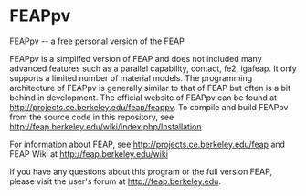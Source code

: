 # FEAPpv
FEAPpv -- a free personal version of the FEAP

FEAPpv is a simplifed version of FEAP and does not included many advanced features such as a parallel capability, contact, fe2, igafeap. It only supports a limited number of material models. The programming architecture of FEAPpv is generally similar to that of FEAP but often is a bit behind in development. The official website of FEAPpv can be found at http://projects.ce.berkeley.edu/feap/feappv. To compile and build FEAPpv from the source code in this repository, see http://feap.berkeley.edu/wiki/index.php/Installation. 

For information about FEAP, see http://projects.ce.berkeley.edu/feap and FEAP Wiki at http://feap.berkeley.edu/wiki

If you have any questions about this program or the full version FEAP, please visit the user's forum at http://feap.berkeley.edu. 
